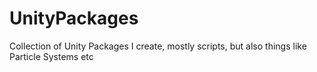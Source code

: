 # UnityPackages
Collection of Unity Packages I create, mostly scripts, but also things like Particle Systems etc
